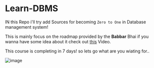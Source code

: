 # Learn-DBMS

IN this Repo i'll try add Sources for becoming ``Zero to One`` in Database management system! 


This is mainly focus on the roadmap provided by the <b>Babbar</b> Bhai if you wanna have some idea about it check out <a href="https://www.youtube.com/watch?v=BQBGORBPytw">this</a> Video.

This course is completing in 7 days! so lets go what are you wiating for..


![image](https://user-images.githubusercontent.com/47344024/104118051-16331b00-534c-11eb-9fca-1d2ef7887cbb.png)



